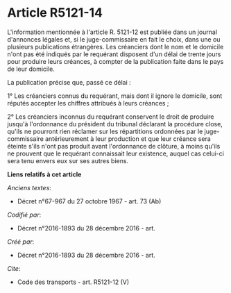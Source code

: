 # Article R5121-14

L'information mentionnée à l'article R. 5121-12 est publiée dans un journal d'annonces légales et, si le juge-commissaire en
fait le choix, dans une ou plusieurs publications étrangères. Les créanciers dont le nom et le domicile n'ont pas été
indiqués par le requérant disposent d'un délai de trente jours pour produire leurs créances, à compter de la publication
faite dans le pays de leur domicile. 

La publication précise que, passé ce délai : 

1° Les créanciers connus du requérant, mais dont il ignore le domicile, sont réputés accepter les chiffres attribués à leurs
créances ; 

2° Les créanciers inconnus du requérant conservent le droit de produire jusqu'à l'ordonnance du président du tribunal
déclarant la procédure close, qu'ils ne pourront rien réclamer sur les répartitions ordonnées par le juge-commissaire
antérieurement à leur production et que leur créance sera éteinte s'ils n'ont pas produit avant l'ordonnance de clôture, à
moins qu'ils ne prouvent que le requérant connaissait leur existence, auquel cas celui-ci sera tenu envers eux sur ses autres
biens.

**Liens relatifs à cet article**

_Anciens textes_:

  - Décret n°67-967 du 27 octobre 1967 - art. 73 (Ab)

_Codifié par_:

  - Décret n°2016-1893 du 28 décembre 2016 - art.

_Créé par_:

  - Décret n°2016-1893 du 28 décembre 2016 - art.

_Cite_:

  - Code des transports - art. R5121-12 (V)
